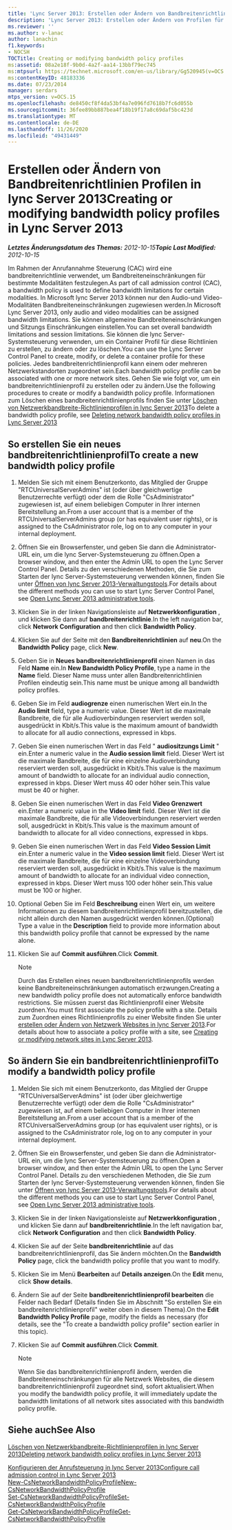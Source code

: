 ```yaml
---
title: 'Lync Server 2013: Erstellen oder Ändern von Bandbreitenrichtlinien Profilen'
description: 'Lync Server 2013: Erstellen oder Ändern von Profilen für Bandbreitenrichtlinien'
ms.reviewer: ''
ms.author: v-lanac
author: lanachin
f1.keywords:
- NOCSH
TOCTitle: Creating or modifying bandwidth policy profiles
ms:assetid: 08a2e18f-9b0d-4a2f-aa14-13bbf79ec745
ms:mtpsurl: https://technet.microsoft.com/en-us/library/Gg520945(v=OCS.15)
ms:contentKeyID: 48183336
ms.date: 07/23/2014
manager: serdars
mtps_version: v=OCS.15
ms.openlocfilehash: de8450cf8f4da53bf4a7e096fd7618b7fc6d055b
ms.sourcegitcommit: 36fee89bb887bea4f18b19f17a8c69daf5bc423d
ms.translationtype: MT
ms.contentlocale: de-DE
ms.lasthandoff: 11/26/2020
ms.locfileid: "49431449"
---
```

# <a name="creating-or-modifying-bandwidth-policy-profiles-in-lync-server-2013"></a><span data-ttu-id="79ab8-103">Erstellen oder Ändern von Bandbreitenrichtlinien Profilen in lync Server 2013</span><span class="sxs-lookup"><span data-stu-id="79ab8-103">Creating or modifying bandwidth policy profiles in Lync Server 2013</span></span>

<div data-xmlns="http://www.w3.org/1999/xhtml">

<div class="topic" data-xmlns="http://www.w3.org/1999/xhtml" data-msxsl="urn:schemas-microsoft-com:xslt" data-cs="https://msdn.microsoft.com/">

<div data-asp="https://msdn2.microsoft.com/asp">



</div>

<div id="mainSection">

<div id="mainBody"><span data-ttu-id="79ab8-104">

<span> </span></span><span class="sxs-lookup"><span data-stu-id="79ab8-104">

<span> </span></span></span>

<span data-ttu-id="79ab8-105">_**Letztes Änderungsdatum des Themas:** 2012-10-15_</span><span class="sxs-lookup"><span data-stu-id="79ab8-105">_**Topic Last Modified:** 2012-10-15_</span></span>

<span data-ttu-id="79ab8-106">Im Rahmen der Anrufannahme Steuerung (CAC) wird eine bandbreitenrichtlinie verwendet, um Bandbreiteneinschränkungen für bestimmte Modalitäten festzulegen.</span><span class="sxs-lookup"><span data-stu-id="79ab8-106">As part of call admission control (CAC), a bandwidth policy is used to define bandwidth limitations for certain modalities.</span></span> <span data-ttu-id="79ab8-107">In Microsoft lync Server 2013 können nur den Audio-und Video-Modalitäten Bandbreiteneinschränkungen zugewiesen werden.</span><span class="sxs-lookup"><span data-stu-id="79ab8-107">In Microsoft Lync Server 2013, only audio and video modalities can be assigned bandwidth limitations.</span></span> <span data-ttu-id="79ab8-108">Sie können allgemeine Bandbreiteneinschränkungen und Sitzungs Einschränkungen einstellen.</span><span class="sxs-lookup"><span data-stu-id="79ab8-108">You can set overall bandwidth limitations and session limitations.</span></span> <span data-ttu-id="79ab8-109">Sie können die lync Server-Systemsteuerung verwenden, um ein Container Profil für diese Richtlinien zu erstellen, zu ändern oder zu löschen.</span><span class="sxs-lookup"><span data-stu-id="79ab8-109">You can use the Lync Server Control Panel to create, modify, or delete a container profile for these policies.</span></span> <span data-ttu-id="79ab8-110">Jedes bandbreitenrichtlinienprofil kann einem oder mehreren Netzwerkstandorten zugeordnet sein.</span><span class="sxs-lookup"><span data-stu-id="79ab8-110">Each bandwidth policy profile can be associated with one or more network sites.</span></span> <span data-ttu-id="79ab8-111">Gehen Sie wie folgt vor, um ein bandbreitenrichtlinienprofil zu erstellen oder zu ändern.</span><span class="sxs-lookup"><span data-stu-id="79ab8-111">Use the following procedures to create or modify a bandwidth policy profile.</span></span> <span data-ttu-id="79ab8-112">Informationen zum Löschen eines bandbreitenrichtlinienprofils finden Sie unter [Löschen von Netzwerkbandbreite-Richtlinienprofilen in lync Server 2013](lync-server-2013-deleting-network-bandwidth-policy-profiles.md)</span><span class="sxs-lookup"><span data-stu-id="79ab8-112">To delete a bandwidth policy profile, see [Deleting network bandwidth policy profiles in Lync Server 2013](lync-server-2013-deleting-network-bandwidth-policy-profiles.md)</span></span>

<div>

## <a name="to-create-a-new-bandwidth-policy-profile"></a><span data-ttu-id="79ab8-113">So erstellen Sie ein neues bandbreitenrichtlinienprofil</span><span class="sxs-lookup"><span data-stu-id="79ab8-113">To create a new bandwidth policy profile</span></span>

1.  <span data-ttu-id="79ab8-114">Melden Sie sich mit einem Benutzerkonto, das Mitglied der Gruppe "RTCUniversalServerAdmins" ist (oder über gleichwertige Benutzerrechte verfügt) oder dem die Rolle "CsAdministrator" zugewiesen ist, auf einem beliebigen Computer in Ihrer internen Bereitstellung an.</span><span class="sxs-lookup"><span data-stu-id="79ab8-114">From a user account that is a member of the RTCUniversalServerAdmins group (or has equivalent user rights), or is assigned to the CsAdministrator role, log on to any computer in your internal deployment.</span></span>

2.  <span data-ttu-id="79ab8-115">Öffnen Sie ein Browserfenster, und geben Sie dann die Administrator-URL ein, um die lync Server-Systemsteuerung zu öffnen.</span><span class="sxs-lookup"><span data-stu-id="79ab8-115">Open a browser window, and then enter the Admin URL to open the Lync Server Control Panel.</span></span> <span data-ttu-id="79ab8-116">Details zu den verschiedenen Methoden, die Sie zum Starten der lync Server-Systemsteuerung verwenden können, finden Sie unter [Öffnen von lync Server 2013-Verwaltungstools](lync-server-2013-open-lync-server-administrative-tools.md).</span><span class="sxs-lookup"><span data-stu-id="79ab8-116">For details about the different methods you can use to start Lync Server Control Panel, see [Open Lync Server 2013 administrative tools](lync-server-2013-open-lync-server-administrative-tools.md).</span></span>

3.  <span data-ttu-id="79ab8-117">Klicken Sie in der linken Navigationsleiste auf **Netzwerkkonfiguration** , und klicken Sie dann auf **bandbreitenrichtlinie**.</span><span class="sxs-lookup"><span data-stu-id="79ab8-117">In the left navigation bar, click **Network Configuration** and then click **Bandwidth Policy**.</span></span>

4.  <span data-ttu-id="79ab8-118">Klicken Sie auf der Seite mit den **Bandbreitenrichtlinien** auf **neu**.</span><span class="sxs-lookup"><span data-stu-id="79ab8-118">On the **Bandwidth Policy** page, click **New**.</span></span>

5.  <span data-ttu-id="79ab8-119">Geben Sie in **Neues bandbreitenrichtlinienprofil** einen Namen in das Feld **Name** ein.</span><span class="sxs-lookup"><span data-stu-id="79ab8-119">In **New Bandwidth Policy Profile**, type a name in the **Name** field.</span></span> <span data-ttu-id="79ab8-120">Dieser Name muss unter allen Bandbreitenrichtlinien Profilen eindeutig sein.</span><span class="sxs-lookup"><span data-stu-id="79ab8-120">This name must be unique among all bandwidth policy profiles.</span></span>

6.  <span data-ttu-id="79ab8-121">Geben Sie im Feld **audiogrenze** einen numerischen Wert ein.</span><span class="sxs-lookup"><span data-stu-id="79ab8-121">In the **Audio limit** field, type a numeric value.</span></span> <span data-ttu-id="79ab8-122">Dieser Wert ist die maximale Bandbreite, die für alle Audioverbindungen reserviert werden soll, ausgedrückt in Kbit/s.</span><span class="sxs-lookup"><span data-stu-id="79ab8-122">This value is the maximum amount of bandwidth to allocate for all audio connections, expressed in kbps.</span></span>

7.  <span data-ttu-id="79ab8-123">Geben Sie einen numerischen Wert in das Feld " **audiositzungs Limit** " ein.</span><span class="sxs-lookup"><span data-stu-id="79ab8-123">Enter a numeric value in the **Audio session limit** field.</span></span> <span data-ttu-id="79ab8-124">Dieser Wert ist die maximale Bandbreite, die für eine einzelne Audioverbindung reserviert werden soll, ausgedrückt in Kbit/s.</span><span class="sxs-lookup"><span data-stu-id="79ab8-124">This value is the maximum amount of bandwidth to allocate for an individual audio connection, expressed in kbps.</span></span> <span data-ttu-id="79ab8-125">Dieser Wert muss 40 oder höher sein.</span><span class="sxs-lookup"><span data-stu-id="79ab8-125">This value must be 40 or higher.</span></span>

8.  <span data-ttu-id="79ab8-126">Geben Sie einen numerischen Wert in das Feld **Video Grenzwert** ein.</span><span class="sxs-lookup"><span data-stu-id="79ab8-126">Enter a numeric value in the **Video limit** field.</span></span> <span data-ttu-id="79ab8-127">Dieser Wert ist die maximale Bandbreite, die für alle Videoverbindungen reserviert werden soll, ausgedrückt in Kbit/s.</span><span class="sxs-lookup"><span data-stu-id="79ab8-127">This value is the maximum amount of bandwidth to allocate for all video connections, expressed in kbps.</span></span>

9.  <span data-ttu-id="79ab8-128">Geben Sie einen numerischen Wert in das Feld **Video Session Limit** ein.</span><span class="sxs-lookup"><span data-stu-id="79ab8-128">Enter a numeric value in the **Video session limit** field.</span></span> <span data-ttu-id="79ab8-129">Dieser Wert ist die maximale Bandbreite, die für eine einzelne Videoverbindung reserviert werden soll, ausgedrückt in Kbit/s.</span><span class="sxs-lookup"><span data-stu-id="79ab8-129">This value is the maximum amount of bandwidth to allocate for an individual video connection, expressed in kbps.</span></span> <span data-ttu-id="79ab8-130">Dieser Wert muss 100 oder höher sein.</span><span class="sxs-lookup"><span data-stu-id="79ab8-130">This value must be 100 or higher.</span></span>

10. <span data-ttu-id="79ab8-131">Optional Geben Sie im Feld **Beschreibung** einen Wert ein, um weitere Informationen zu diesem bandbreitenrichtlinienprofil bereitzustellen, die nicht allein durch den Namen ausgedrückt werden können.</span><span class="sxs-lookup"><span data-stu-id="79ab8-131">(Optional) Type a value in the **Description** field to provide more information about this bandwidth policy profile that cannot be expressed by the name alone.</span></span>

11. <span data-ttu-id="79ab8-132">Klicken Sie auf **Commit ausführen**.</span><span class="sxs-lookup"><span data-stu-id="79ab8-132">Click **Commit**.</span></span>
    
    <div>
    

    > [!NOTE]  
    > <span data-ttu-id="79ab8-133">Durch das Erstellen eines neuen bandbreitenrichtlinienprofils werden keine Bandbreiteneinschränkungen automatisch erzwungen.</span><span class="sxs-lookup"><span data-stu-id="79ab8-133">Creating a new bandwidth policy profile does not automatically enforce bandwidth restrictions.</span></span> <span data-ttu-id="79ab8-134">Sie müssen zuerst das Richtlinienprofil einer Website zuordnen.</span><span class="sxs-lookup"><span data-stu-id="79ab8-134">You must first associate the policy profile with a site.</span></span> <span data-ttu-id="79ab8-135">Details zum Zuordnen eines Richtlinienprofils zu einer Website finden Sie unter <A href="lync-server-2013-creating-or-modifying-network-sites.md">erstellen oder Ändern von Netzwerk Websites in lync Server 2013</A>.</span><span class="sxs-lookup"><span data-stu-id="79ab8-135">For details about how to associate a policy profile with a site, see <A href="lync-server-2013-creating-or-modifying-network-sites.md">Creating or modifying network sites in Lync Server 2013</A>.</span></span>

    
    </div>

</div>

<div>

## <a name="to-modify-a-bandwidth-policy-profile"></a><span data-ttu-id="79ab8-136">So ändern Sie ein bandbreitenrichtlinienprofil</span><span class="sxs-lookup"><span data-stu-id="79ab8-136">To modify a bandwidth policy profile</span></span>

1.  <span data-ttu-id="79ab8-137">Melden Sie sich mit einem Benutzerkonto, das Mitglied der Gruppe "RTCUniversalServerAdmins" ist (oder über gleichwertige Benutzerrechte verfügt) oder dem die Rolle "CsAdministrator" zugewiesen ist, auf einem beliebigen Computer in Ihrer internen Bereitstellung an.</span><span class="sxs-lookup"><span data-stu-id="79ab8-137">From a user account that is a member of the RTCUniversalServerAdmins group (or has equivalent user rights), or is assigned to the CsAdministrator role, log on to any computer in your internal deployment.</span></span>

2.  <span data-ttu-id="79ab8-138">Öffnen Sie ein Browserfenster, und geben Sie dann die Administrator-URL ein, um die lync Server-Systemsteuerung zu öffnen.</span><span class="sxs-lookup"><span data-stu-id="79ab8-138">Open a browser window, and then enter the Admin URL to open the Lync Server Control Panel.</span></span> <span data-ttu-id="79ab8-139">Details zu den verschiedenen Methoden, die Sie zum Starten der lync Server-Systemsteuerung verwenden können, finden Sie unter [Öffnen von lync Server 2013-Verwaltungstools](lync-server-2013-open-lync-server-administrative-tools.md).</span><span class="sxs-lookup"><span data-stu-id="79ab8-139">For details about the different methods you can use to start Lync Server Control Panel, see [Open Lync Server 2013 administrative tools](lync-server-2013-open-lync-server-administrative-tools.md).</span></span>

3.  <span data-ttu-id="79ab8-140">Klicken Sie in der linken Navigationsleiste auf **Netzwerkkonfiguration** , und klicken Sie dann auf **bandbreitenrichtlinie**.</span><span class="sxs-lookup"><span data-stu-id="79ab8-140">In the left navigation bar, click **Network Configuration** and then click **Bandwidth Policy**.</span></span>

4.  <span data-ttu-id="79ab8-141">Klicken Sie auf der Seite **bandbreitenrichtlinie** auf das bandbreitenrichtlinienprofil, das Sie ändern möchten.</span><span class="sxs-lookup"><span data-stu-id="79ab8-141">On the **Bandwidth Policy** page, click the bandwidth policy profile that you want to modify.</span></span>

5.  <span data-ttu-id="79ab8-142">Klicken Sie im Menü **Bearbeiten** auf **Details anzeigen**.</span><span class="sxs-lookup"><span data-stu-id="79ab8-142">On the **Edit** menu, click **Show details**.</span></span>

6.  <span data-ttu-id="79ab8-143">Ändern Sie auf der Seite **bandbreitenrichtlinienprofil bearbeiten** die Felder nach Bedarf (Details finden Sie im Abschnitt "So erstellen Sie ein bandbreitenrichtlinienprofil" weiter oben in diesem Thema).</span><span class="sxs-lookup"><span data-stu-id="79ab8-143">On the **Edit Bandwidth Policy Profile** page, modify the fields as necessary (for details, see the "To create a bandwidth policy profile" section earlier in this topic).</span></span>

7.  <span data-ttu-id="79ab8-144">Klicken Sie auf **Commit ausführen**.</span><span class="sxs-lookup"><span data-stu-id="79ab8-144">Click **Commit**.</span></span>
    
    <div>
    

    > [!NOTE]  
    > <span data-ttu-id="79ab8-145">Wenn Sie das bandbreitenrichtlinienprofil ändern, werden die Bandbreiteneinschränkungen für alle Netzwerk Websites, die diesem bandbreitenrichtlinienprofil zugeordnet sind, sofort aktualisiert.</span><span class="sxs-lookup"><span data-stu-id="79ab8-145">When you modify the bandwidth policy profile, it will immediately update the bandwidth limitations of all network sites associated with this bandwidth policy profile.</span></span>

    
    </div>

</div>

<div>

## <a name="see-also"></a><span data-ttu-id="79ab8-146">Siehe auch</span><span class="sxs-lookup"><span data-stu-id="79ab8-146">See Also</span></span>


[<span data-ttu-id="79ab8-147">Löschen von Netzwerkbandbreite-Richtlinienprofilen in lync Server 2013</span><span class="sxs-lookup"><span data-stu-id="79ab8-147">Deleting network bandwidth policy profiles in Lync Server 2013</span></span>](lync-server-2013-deleting-network-bandwidth-policy-profiles.md)  


[<span data-ttu-id="79ab8-148">Konfigurieren der Anrufsteuerung in lync Server 2013</span><span class="sxs-lookup"><span data-stu-id="79ab8-148">Configure call admission control in Lync Server 2013</span></span>](lync-server-2013-configure-call-admission-control.md)  
[<span data-ttu-id="79ab8-149">New-CsNetworkBandwidthPolicyProfile</span><span class="sxs-lookup"><span data-stu-id="79ab8-149">New-CsNetworkBandwidthPolicyProfile</span></span>](https://docs.microsoft.com/powershell/module/skype/New-CsNetworkBandwidthPolicyProfile)  
[<span data-ttu-id="79ab8-150">Set-CsNetworkBandwidthPolicyProfile</span><span class="sxs-lookup"><span data-stu-id="79ab8-150">Set-CsNetworkBandwidthPolicyProfile</span></span>](https://docs.microsoft.com/powershell/module/skype/Set-CsNetworkBandwidthPolicyProfile)  
[<span data-ttu-id="79ab8-151">Get-CsNetworkBandwidthPolicyProfile</span><span class="sxs-lookup"><span data-stu-id="79ab8-151">Get-CsNetworkBandwidthPolicyProfile</span></span>](https://docs.microsoft.com/powershell/module/skype/Get-CsNetworkBandwidthPolicyProfile)  
  

<span data-ttu-id="79ab8-152"></div>

</div>

<span> </span>

</div>

</div>

</span><span class="sxs-lookup"><span data-stu-id="79ab8-152"></div>

</div>

<span> </span>

</div>

</div>

</span></span></div>

